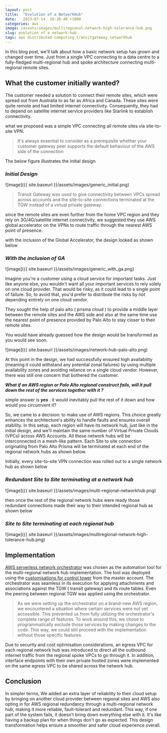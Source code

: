 ```yaml
---
layout: post
title:  "Evolution of a NetworkHub"
date:   2023-07-14  16:20:40 +1000
categories: aws
image: /assets/images/multiregional-network-high-tolerance-hub.png
slug: evolution of a network-hub
tags: aws distributed-computing transitgateway networkhub
---
```


In this blog post, we'll talk about how a basic network setup has grown and changed over time. Just from a single VPC connecting to a data centre to a fully-fledged multi-regional hub and spoke architecture connecting multi-regional remote sites.


## What the customer initially wanted? 

The customer needed a solution to connect their remote sites, which were spread out from Australia to as far as Africa and Canada. These sites were quite remote and had limited internet connectivity. Consequently, they had to depend on satellite internet service providers like Starlink to establish connectivity.

what we proposed was a simple VPC connecting all remote sites via site-to-site VPN. 

> It's always essential to consider as a prerequisite whether your customer gateway peer supports the default behaviour of the AWS side of the connection

The below figure illustrates the initial design 

### _Initial Design_
![image]({{ site.baseurl }}/assets/images/generic_initial.png)

> Transit Gateway was used to give connectivity between VPCs spread across accounts and the site-to-site connections terminated at the TGW instead of a virtual private gateway. 

since the remote sites are even further from the home VPC region and they rely on 3G/4G/satellite internet connectivity, we suggested they use AWS global accelerator on the VPNs to route traffic through the nearest AWS point of presence. 

with the inclusion of the Global Accelerator, the design looked as shown below 


### _With the inclusion of GA_
![image]({{ site.baseurl }}/assets/images/generic_with_ga.png)

Imagine you're a customer using a cloud service for important tasks. Just like anyone else, you wouldn't want all your important services to rely solely on one cloud provider. That would be risky, as it could lead to a single point of failure. So, to avoid that, you'd prefer to distribute the risks by not depending entirely on one cloud vendor.


They sought the help of palo alto ( prisma cloud ) to provide a middle layer between the remote sites and the AWS side and also at the same time use the nearest point of presence provided by Palo Alto to stay closer to their remote sites. 

You would have already guessed how the design would be transformed as you would see soon.


![image]({{ site.baseurl }}/assets/images/network-hub-palo-alto.png)

At this point in the design, we had successfully ensured high availability (meaning it could withstand any potential zonal failures) by using multiple availability zones and avoiding reliance on a single cloud vendor. However, there was still one concern that bothered the customer.

***What if an AWS region or Palo Alto regional construct fails, will it pull down the rest of the services together with it ?***

simple answer is **_yes_** . it would inevitably pull the rest of it down and how would you circumvent it? 

So, we came to a decision: to make use of AWS regions. This choice greatly enhances the architecture's ability to handle faults and ensures overall stability. In this setup, each region will have its network hub, just like in the initial design, and we'll maintain the same number of Virtual Private Clouds (VPCs) across AWS Accounts. All these network hubs will be interconnected in a mesh-like pattern. Each Site to site connection originating from Palo Alto Prisma will be terminated at each end of the regional network hubs as shown below.

Initially, every site-to-site VPN connection was rolled out to a single network hub as shown below 

### _Redundant Site to Site terminating at a network hub_

![image]({{ site.baseurl }}/assets/images/multi-regional-networkhub.png)

then once the rest of the regional network hubs were ready those redundant connections made their way to their intended regional hub as shown below

### _Site to Site terminating at each regional hub_

![image]({{ site.baseurl }}/assets/images/multiregional-network-high-tolerance-hub.png)


## Implementation 


[AWS serverless network orchestrator](https://github.com/aws-solutions/network-orchestration-for-aws-transit-gateway) was chosen as the automation tool for the multi-regional network hub implementation. The tool was deployed using the [customisations for control tower](https://github.com/aws-solutions/aws-control-tower-customizations) from the master account. The orchestrator was seamless in its execution for applying attachments and associations against the TGW ( transit gateway) and its route tables. Even the peering between regional TGW was applied using the orchestrator. 

> As we were setting up the orchestrator on a brand-new AWS region, we encountered a situation where certain services were not yet accessible. This prevented us from fully utilizing the orchestrator's complete range of features. To work around this, we chose to programmatically exclude those services by making changes to the code. This way, we could still proceed with the implementation without those specific features.

Due to security and cost optimisation considerations, an egress VPC for each regional network hub was introduced to direct all the outbound internet traffic from the regional spoke VPCs to go through it. In addition, interface endpoints with their own private hosted zones were implemented on the same egress VPC to be shared across the network hub.

## Conclusion

In simpler terms, We added an extra layer of reliability to their cloud setup by bringing on another cloud provider between regional sites and AWS  also opting in for AWS regional redundancy through a multi-regional network hub, making it more reliable, fault-tolerant and redundant. This way, if one part of the system fails, it doesn't bring down everything else with it. It's like having a backup plan for when things don't go as expected. This design transformation helps ensure a smoother and safer cloud experience overall.